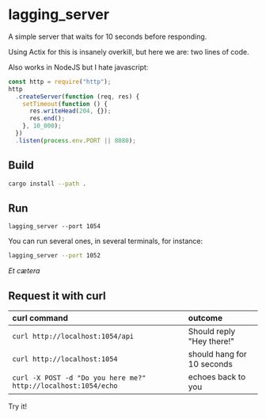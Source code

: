 # lagging_server

A simple server that waits for 10 seconds before responding.

Using Actix for this is insanely overkill, but here we are: two lines of code.

Also works in NodeJS but I hate javascript:

```js
const http = require("http");
http
  .createServer(function (req, res) {
    setTimeout(function () {
      res.writeHead(204, {});
      res.end();
    }, 10_000);
  })
  .listen(process.env.PORT || 8080);
```

## Build

```bash
cargo install --path .
```

## Run

```
lagging_server --port 1054
```

You can run several ones, in several terminals, for instance:

```bash
lagging_server --port 1052
```

_Et cætera_

## Request it with curl

| curl command                                                    | outcome                    |
| :-------------------------------------------------------------- | :------------------------- |
| `curl http://localhost:1054/api`                                | Should reply "Hey there!"  |
| `curl http://localhost:1054`                                    | should hang for 10 seconds |
| `curl -X POST -d "Do you here me?"  http://localhost:1054/echo` | echoes back to you         |

Try it!
